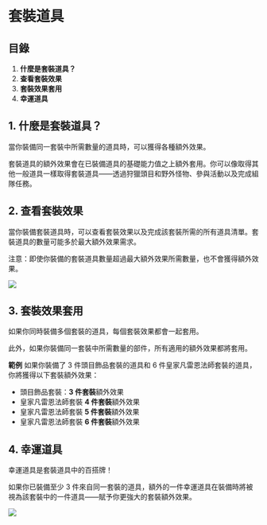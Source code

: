 # 套裝道具
## 目錄
1.  **什麼是套裝道具？**
2.  **查看套裝效果**
3.  **套裝效果套用**
4.  **幸運道具**
## 1. 什麼是套裝道具？

當你裝備同一套裝中所需數量的道具時，可以獲得各種額外效果。

套裝道具的額外效果會在已裝備道具的基礎能力值之上額外套用。你可以像取得其他一般道具一樣取得套裝道具——透過狩獵頭目和野外怪物、參與活動以及完成組隊任務。

## 2. 查看套裝效果

當你裝備套裝道具時，可以查看套裝效果以及完成該套裝所需的所有道具清單。套裝道具的數量可能多於最大額外效果需求。

注意：即使你裝備的套裝道具數量超過最大額外效果所需數量，也不會獲得額外效果。

![](https://aliceric27s-organization.gitbook.io/images/msn-101/beginners-guide/item-and-equipment/image_1747236279541_144.png)

## 3. 套裝效果套用

如果你同時裝備多個套裝的道具，每個套裝效果都會一起套用。

此外，如果你裝備同一套裝中所需數量的部件，所有適用的額外效果都將套用。

**範例** 如果你裝備了 3 件頭目飾品套裝的道具和 6 件皇家凡雷恩法師套裝的道具，你將獲得以下套裝額外效果：

*   頭目飾品套裝：**3 件套裝**額外效果
*   皇家凡雷恩法師套裝 **4 件套裝**額外效果
*   皇家凡雷恩法師套裝 **5 件套裝**額外效果
*   皇家凡雷恩法師套裝 **6 件套裝**額外效果
## 4. 幸運道具

幸運道具是套裝道具中的百搭牌！

如果你已裝備至少 3 件來自同一套裝的道具，額外的一件幸運道具在裝備時將被視為該套裝中的一件道具——賦予你更強大的套裝額外效果。

![](https://aliceric27s-organization.gitbook.io/images/msn-101/beginners-guide/item-and-equipment/image_1747236279541_408.png)